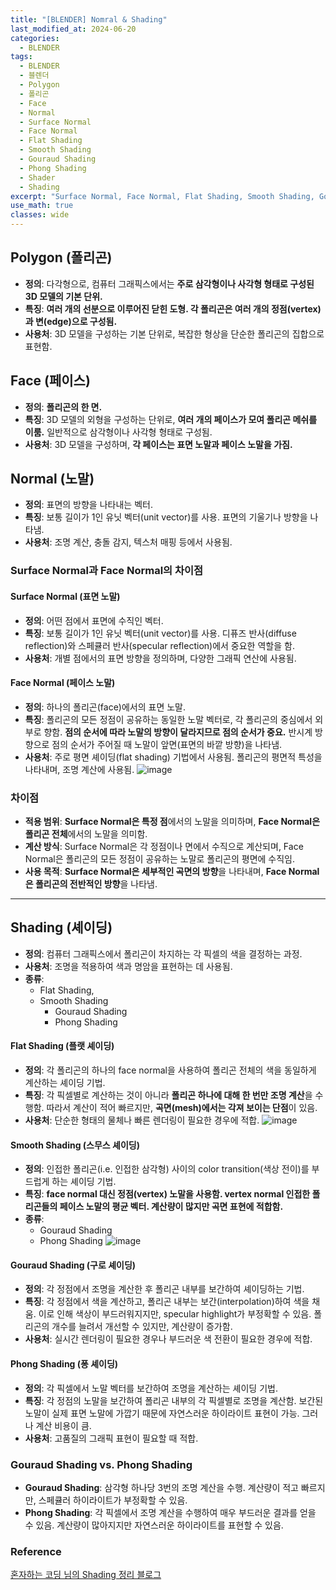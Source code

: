 ```yaml
---
title: "[BLENDER] Nomral & Shading"
last_modified_at: 2024-06-20
categories:
  - BLENDER
tags:
  - BLENDER
  - 블렌더
  - Polygon
  - 폴리곤
  - Face
  - Normal
  - Surface Normal
  - Face Normal
  - Flat Shading
  - Smooth Shading
  - Gouraud Shading
  - Phong Shading
  - Shader
  - Shading
excerpt: "Surface Normal, Face Normal, Flat Shading, Smooth Shading, Gouraud Shading, Phong Shading"
use_math: true
classes: wide
---
```


## Polygon (폴리곤)
- **정의**: 다각형으로, 컴퓨터 그래픽스에서는 **주로 삼각형이나 사각형 형태로 구성된 3D 모델의 기본 단위.**
- **특징**: **여러 개의 선분으로 이루어진 닫힌 도형. 각 폴리곤은 여러 개의 정점(vertex)과 변(edge)으로 구성됨.**
- **사용처**: 3D 모델을 구성하는 기본 단위로, 복잡한 형상을 단순한 폴리곤의 집합으로 표현함.

## Face (페이스)
- **정의**: **폴리곤의 한 면.**
- **특징**: 3D 모델의 외형을 구성하는 단위로, **여러 개의 페이스가 모여 폴리곤 메쉬를 이룸.** 일반적으로 삼각형이나 사각형 형태로 구성됨.
- **사용처**: 3D 모델을 구성하며, **각 페이스는 표면 노말과 페이스 노말을 가짐.**

## Normal (노말)
- **정의**: 표면의 방향을 나타내는 벡터.
- **특징**: 보통 길이가 1인 유닛 벡터(unit vector)를 사용. 표면의 기울기나 방향을 나타냄.
- **사용처**: 조명 계산, 충돌 감지, 텍스처 매핑 등에서 사용됨.

### Surface Normal과 Face Normal의 차이점

#### Surface Normal (표면 노말)
- **정의**: 어떤 점에서 표면에 수직인 벡터.
- **특징**: 보통 길이가 1인 유닛 벡터(unit vector)를 사용. 디퓨즈 반사(diffuse reflection)와 스페큘러 반사(specular reflection)에서 중요한 역할을 함.
- **사용처**: 개별 점에서의 표면 방향을 정의하며, 다양한 그래픽 연산에 사용됨.

#### Face Normal (페이스 노말)
- **정의**: 하나의 폴리곤(face)에서의 표면 노말.
- **특징**: 폴리곤의 모든 정점이 공유하는 동일한 노말 벡터로, 각 폴리곤의 중심에서 외부로 향함. **점의 순서에 따라 노말의 방향이 달라지므로 점의 순서가 중요.** 반시계 방향으로 점의 순서가 주어질 때 노말이 앞면(표면의 바깥 방향)을 나타냄.
- **사용처**: 주로 평면 셰이딩(flat shading) 기법에서 사용됨. 폴리곤의 평면적 특성을 나타내며, 조명 계산에 사용됨.
![image](https://github.com/sandokim/sandokim.github.io/assets/74639652/f6051d7e-790e-404a-8b81-3fdbda299928)

### 차이점
- **적용 범위**: **Surface Normal은 특정 점**에서의 노말을 의미하며, **Face Normal은 폴리곤 전체**에서의 노말을 의미함.
- **계산 방식**: Surface Normal은 각 정점이나 면에서 수직으로 계산되며, Face Normal은 폴리곤의 모든 정점이 공유하는 노말로 폴리곤의 평면에 수직임.
- **사용 목적**: **Surface Normal은 세부적인 곡면의 방향**을 나타내며, **Face Normal은 폴리곤의 전반적인 방향**을 나타냄.

-----

## Shading (셰이딩)
- **정의**: 컴퓨터 그래픽스에서 폴리곤이 차지하는 각 픽셀의 색을 결정하는 과정.
- **사용처**: 조명을 적용하여 색과 명암을 표현하는 데 사용됨.
- **종류**:
  - Flat Shading,
  - Smooth Shading
    - Gouraud Shading
    - Phong Shading

#### Flat Shading (플랫 셰이딩)
- **정의**: 각 폴리곤의 하나의 face normal을 사용하여 폴리곤 전체의 색을 동일하게 계산하는 셰이딩 기법.
- **특징**: 각 픽셀별로 계산하는 것이 아니라 **폴리곤 하나에 대해 한 번만 조명 계산**을 수행함. 따라서 계산이 적어 빠르지만, **곡면(mesh)에서는 각져 보이는 단점**이 있음.
- **사용처**: 단순한 형태의 물체나 빠른 렌더링이 필요한 경우에 적합.
![image](https://github.com/sandokim/sandokim.github.io/assets/74639652/2d6255bf-b405-419d-8a0e-357979058df9)

#### Smooth Shading (스무스 셰이딩)
- **정의**: 인접한 폴리곤(i.e. 인접한 삼각형) 사이의 color transition(색상 전이)를 부드럽게 하는 셰이딩 기법.
- **특징**: **face normal 대신 정점(vertex) 노말을 사용함. vertex normal 인접한 폴리곤들의 페이스 노말의 평균 벡터. 계산량이 많지만 곡면 표현에 적합함.**
- **종류**:
  - Gouraud Shading
  - Phong Shading
![image](https://github.com/sandokim/sandokim.github.io/assets/74639652/fcac374d-f2fe-4102-82ce-7e6ea270b606)

#### Gouraud Shading (구로 셰이딩)
- **정의**: 각 정점에서 조명을 계산한 후 폴리곤 내부를 보간하여 셰이딩하는 기법.
- **특징**: 각 정점에서 색을 계산하고, 폴리곤 내부는 보간(interpolation)하여 색을 채움. 이로 인해 색상이 부드러워지지만, specular highlight가 부정확할 수 있음. 폴리곤의 개수를 늘려서 개선할 수 있지만, 계산량이 증가함.
- **사용처**: 실시간 렌더링이 필요한 경우나 부드러운 색 전환이 필요한 경우에 적합.

#### Phong Shading (퐁 셰이딩)
- **정의**: 각 픽셀에서 노말 벡터를 보간하여 조명을 계산하는 셰이딩 기법.
- **특징**: 각 정점의 노말을 보간하여 폴리곤 내부의 각 픽셀별로 조명을 계산함. 보간된 노말이 실제 표면 노말에 가깝기 때문에 자연스러운 하이라이트 표현이 가능. 그러나 계산 비용이 큼.
- **사용처**: 고품질의 그래픽 표현이 필요할 때 적합.

### Gouraud Shading vs. Phong Shading
- **Gouraud Shading**: 삼각형 하나당 3번의 조명 계산을 수행. 계산량이 적고 빠르지만, 스페큘러 하이라이트가 부정확할 수 있음.
- **Phong Shading**: 각 픽셀에서 조명 계산을 수행하여 매우 부드러운 결과를 얻을 수 있음. 계산량이 많아지지만 자연스러운 하이라이트를 표현할 수 있음.



### Reference
[혼자하는 코딩 님의 Shading 정리 블로그](https://gofo-coding.tistory.com/entry/Shading#title-3)

